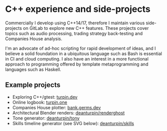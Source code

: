 # C++ experience and side-projects

Commercially I develop using C++14/17, therefore I maintain various
side-projects on GitLab to explore new C++ features. These projects cover
topics such as audio processing, trading strategy back-testing and Companies
House analysis.

I'm an advocate of ad-hoc scripting for rapid development of ideas, and I
believe a solid foundation in a ubiquitous language such as Bash is essential
in CI and cloud computing. I also have an interest in a more functional
approach to programming offered by template metaprogramming and languages such
as Haskell.

## Example projects

- Exploring C++/gtest: [turpin.dev](https://turpin.dev)
- Online logbook: [turpin.one](https://gitlab.com/germs-dev/turpin-one/-/blob/main/.gitlab-ci.yml)
- Companies House plotter: [bank.germs.dev](https://bank.germs.dev/)
- Architectural Blender renders: [deanturpin/renderghost](https://deanturpin.gitlab.io/renderghost/)
- Tone generator: [deanturpin/tony](https://gitlab.com/deanturpin/tony)
- Skills timeline generator (see SVG below): [deanturpin/skills](https://gitlab.com/deanturpin/skills)

